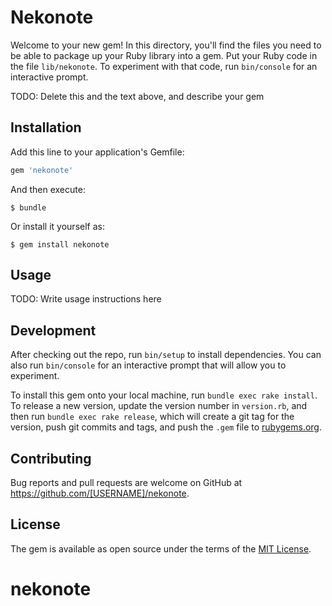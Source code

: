 # Nekonote

Welcome to your new gem! In this directory, you'll find the files you need to be able to package up your Ruby library into a gem. Put your Ruby code in the file `lib/nekonote`. To experiment with that code, run `bin/console` for an interactive prompt.

TODO: Delete this and the text above, and describe your gem

## Installation

Add this line to your application's Gemfile:

```ruby
gem 'nekonote'
```

And then execute:

    $ bundle

Or install it yourself as:

    $ gem install nekonote

## Usage

TODO: Write usage instructions here

## Development

After checking out the repo, run `bin/setup` to install dependencies. You can also run `bin/console` for an interactive prompt that will allow you to experiment.

To install this gem onto your local machine, run `bundle exec rake install`. To release a new version, update the version number in `version.rb`, and then run `bundle exec rake release`, which will create a git tag for the version, push git commits and tags, and push the `.gem` file to [rubygems.org](https://rubygems.org).

## Contributing

Bug reports and pull requests are welcome on GitHub at https://github.com/[USERNAME]/nekonote.


## License

The gem is available as open source under the terms of the [MIT License](http://opensource.org/licenses/MIT).

# nekonote
